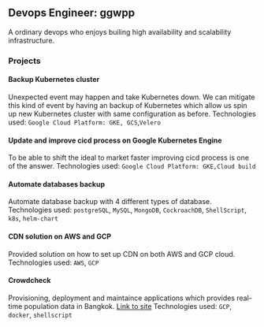 ## Devops Engineer: ggwpp
A ordinary devops who enjoys builing high availability and scalability infrastructure.

### Projects
#### Backup Kubernetes cluster
Unexpected event may happen and take Kubernetes down. We can mitigate this kind of event by having an backup of Kubernetes which allow us spin up new Kubernetes cluster with same configuration as before.
Technologies used: `Google Cloud Platform: GKE, GCS`,`Velero`

#### Update and improve cicd process on Google Kubernetes Engine
To be able to shift the ideal to market faster improving cicd process is one of the answer.
Technologies used: `Google Cloud Platform: GKE,Cloud build`

#### Automate databases backup
Automate database backup with 4 different types of database.
Technologies used: `postgreSQL`, `MySQL`, `MongoDB`, `CockroachDB`, `ShellScript`, `k8s`, `helm-chart`

#### CDN solution on AWS and GCP
Provided solution on how to set up CDN on both AWS and GCP cloud.
Technologies used: `AWS`, `GCP`

#### Crowdcheck
Provisioning, deployment and maintaince applications which provides real-time population data in Bangkok. [Link to site](https://crowdcheck.info)
Technologies used: `GCP`, `docker`, `shellscript`
